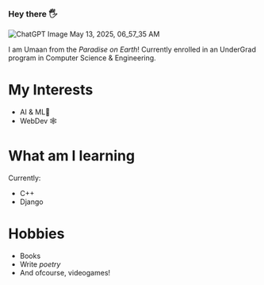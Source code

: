 ### Hey there 🖐️

![ChatGPT Image May 13, 2025, 06_57_35 AM](https://github.com/user-attachments/assets/5752bc51-d1f8-4dd0-b2a3-acb6a2526087)




I am Umaan from the _Paradise on Earth_!
Currently enrolled in an UnderGrad program in Computer Science & Engineering.


# My Interests
- AI & ML🤖
- WebDev 🕸️

# What am I learning
Currently:
  - C++
  - Django

# Hobbies
- Books
- Write _poetry_
- And ofcourse, videogames!
